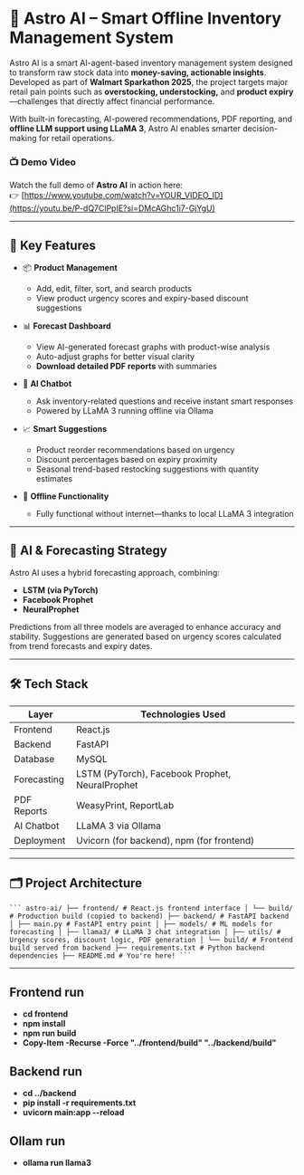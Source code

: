 # 🚀 Astro AI – Smart Offline Inventory Management System

Astro AI is a smart AI-agent-based inventory management system designed to transform raw stock data into **money-saving, actionable insights**. Developed as part of **Walmart Sparkathon 2025**, the project targets major retail pain points such as **overstocking, understocking,** and **product expiry**—challenges that directly affect financial performance.

With built-in forecasting, AI-powered recommendations, PDF reporting, and **offline LLM support using LLaMA 3**, Astro AI enables smarter decision-making for retail operations.
### 📺 Demo Video

Watch the full demo of **Astro AI** in action here:  
👉 [https://www.youtube.com/watch?v=YOUR_VIDEO_ID](https://youtu.be/P-dQ7ClPpIE?si=DMcAGhc1i7-GjYgU)

---

## 🎯 Key Features

- 📦 **Product Management**
  - Add, edit, filter, sort, and search products
  - View product urgency scores and expiry-based discount suggestions

- 📊 **Forecast Dashboard**
  - View AI-generated forecast graphs with product-wise analysis
  - Auto-adjust graphs for better visual clarity
  - **Download detailed PDF reports** with summaries

- 💬 **AI Chatbot**
  - Ask inventory-related questions and receive instant smart responses
  - Powered by LLaMA 3 running offline via Ollama

- 📈 **Smart Suggestions**
  - Product reorder recommendations based on urgency
  - Discount percentages based on expiry proximity
  - Seasonal trend-based restocking suggestions with quantity estimates

- 📴 **Offline Functionality**
  - Fully functional without internet—thanks to local LLaMA 3 integration

---

## 🧠 AI & Forecasting Strategy

Astro AI uses a hybrid forecasting approach, combining:
- **LSTM (via PyTorch)**
- **Facebook Prophet**
- **NeuralProphet**

Predictions from all three models are averaged to enhance accuracy and stability. Suggestions are generated based on urgency scores calculated from trend forecasts and expiry dates.

---

## 🛠️ Tech Stack

| Layer        | Technologies Used                                      |
|--------------|--------------------------------------------------------|
| Frontend     | React.js                                               |
| Backend      | FastAPI                                                |
| Database     | MySQL                                                  |
| Forecasting  | LSTM (PyTorch), Facebook Prophet, NeuralProphet       |
| PDF Reports  | WeasyPrint, ReportLab                                  |
| AI Chatbot   | LLaMA 3 via Ollama                                     |
| Deployment   | Uvicorn (for backend), npm (for frontend)              |

---

## 🗂 Project Architecture

<pre><code>``` astro-ai/ ├── frontend/ # React.js frontend interface │ └── build/ # Production build (copied to backend) ├── backend/ # FastAPI backend │ ├── main.py # FastAPI entry point │ ├── models/ # ML models for forecasting │ ├── llama3/ # LLaMA 3 chat integration │ ├── utils/ # Urgency scores, discount logic, PDF generation │ └── build/ # Frontend build served from backend ├── requirements.txt # Python backend dependencies ├── README.md # You're here! ``` </code></pre>
--- 

## Frontend run
- **cd frontend**
- **npm install**
- **npm run build**
- **Copy-Item -Recurse -Force "../frontend/build" "../backend/build"**

## Backend run
- **cd ../backend**
- **pip install -r requirements.txt**
- **uvicorn main:app --reload**
## Ollam run
- **ollama run llama3**
